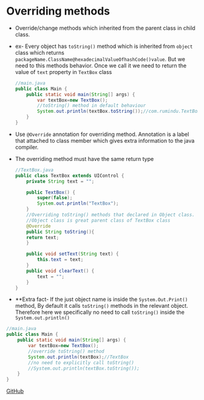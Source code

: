 # Overriding methods
- Override/change methods which inherited from the parent class in child class.
- ex- Every object has `toString()` method which is inherited from `object` class which returns `packageName.ClassName@hexadecimalValueOfhashCode()value`. But we need to this methods behavior. Once we call it we need to return the value of `text` property in `TextBox` class
  ``` java 
  //main.java
  public class Main {
      public static void main(String[] args) {
          var textBox=new TextBox();
          //toString() method in default behaviour
          System.out.println(textBox.toString());//com.rumindu.TextBox@eed1f14
      }
  }
  ```
- Use `@Override` annotation for overriding method. Annotation is a label that attached to class member which gives extra information to the java compiler.
- The overriding method must have the same return type
  ``` java 
  //TextBox.java
  public class TextBox extends UIControl {
      private String text = "";

      public TextBox() {
          super(false);
          System.out.println("TextBox");
      }
      //Overriding toString() methods that declared in Object class.
      //Object class is great parent class of TextBox class
      @Override
      public String toString(){
      return text;
      }

      public void setText(String text) {
          this.text = text;
      }
      public void clearText() {
          text = "";
      }
  }
  ``` 

- **Extra fact- 
	If the just object name is inside the `System.Out.Print()` method, By default it calls `toString()` methods in the relevant object. Therefore here we specifically no need to call `toString()` inside the `System.out.println()`
``` java 
//main.java
public class Main {
    public static void main(String[] args) {
        var textBox=new TextBox();
        //override toString() method
        System.out.println(textBox);//TextBox
        //no need to explicitly call toString()
        //System.out.println(textBox.toString());
    }
}
```
[GitHub](https://github.com/Rumindu/CodeWithMosh-The-Ultimate-Java-Mastery-Series/tree/overridding-methods)